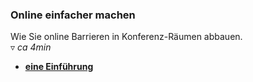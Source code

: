 ### Online einfacher machen
Wie Sie online Barrieren in Konferenz-Räumen abbauen.  
▿ *ca 4min*

- [**eine Einführung**](#teilhabe-20210505)
